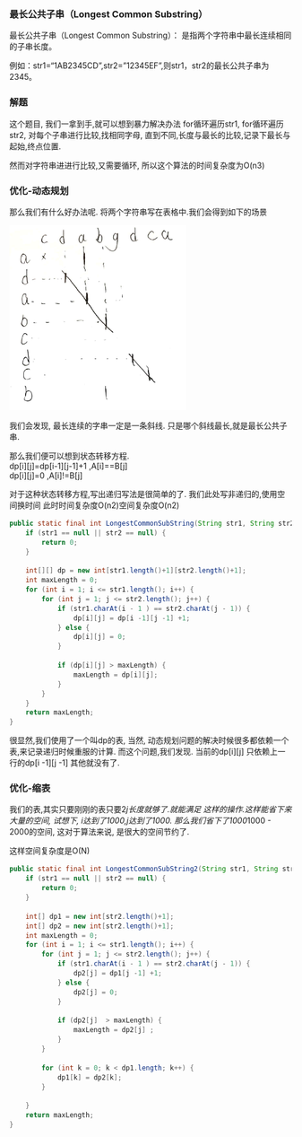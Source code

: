 ### 最长公共子串（Longest Common Substring）

最长公共子串（Longest Common Substring）： 是指两个字符串中最长连续相同的子串长度。

例如：str1=“1AB2345CD”,str2=”12345EF”,则str1，str2的最长公共子串为2345。

### 解题
这个题目, 我们一拿到手,就可以想到暴力解决办法
for循环遍历str1, for循环遍历str2,
对每个子串进行比较,找相同字母, 直到不同,长度与最长的比较,记录下最长与起始,终点位置.

然而对字符串进进行比较,又需要循环, 所以这个算法的时间复杂度为O(n3)

### 优化-动态规划

那么我们有什么好办法呢. 将两个字符串写在表格中.我们会得到如下的场景

![](img/longest_common_string.png)

我们会发现, 最长连续的字串一定是一条斜线. 只是哪个斜线最长,就是最长公共子串.

那么我们便可以想到状态转移方程.<br>
dp[i][j]=dp[i-1][j-1]+1      ,A[i]==B[j]<br>
dp[i][j]=0                   ,A[i]!=B[j]


对于这种状态转移方程,写出递归写法是很简单的了. 我们此处写非递归的,使用空间换时间 此时时间复杂度O(n2)空间复杂度O(n2)

``` java
public static final int LongestCommonSubString(String str1, String str2) {
    if (str1 == null || str2 == null) {
        return 0;
    }

    int[][] dp = new int[str1.length()+1][str2.length()+1];
    int maxLength = 0;
    for (int i = 1; i <= str1.length(); i++) {
        for (int j = 1; j <= str2.length(); j++) {
            if (str1.charAt(i - 1 ) == str2.charAt(j - 1)) {
                dp[i][j] = dp[i -1][j -1] +1;
            } else {
                dp[i][j] = 0;
            }

            if (dp[i][j] > maxLength) {
                maxLength = dp[i][j];
            }
        }
    }
    return maxLength;
}
```

很显然,我们使用了一个叫dp的表, 当然, 动态规划问题的解决时候很多都依赖一个表,来记录递归时候重服的计算. 而这个问题,我们发现. 当前的dp[i][j] 只依赖上一行的dp[i -1][j -1] 其他就没有了.

### 优化-缩表
我们的表,其实只要刚刚的表只要2*j长度就够了.就能满足 这样的操作.这样能省下来大量的空间, 试想下, i达到了1000,j达到了1000.
那么我们省下了1000*1000 - 2000的空间, 这对于算法来说, 是很大的空间节约了.

这样空间复杂度是O(N)

``` java
public static final int LongestCommonSubString2(String str1, String str2) {
    if (str1 == null || str2 == null) {
        return 0;
    }

    int[] dp1 = new int[str2.length()+1];
    int[] dp2 = new int[str2.length()+1];
    int maxLength = 0;
    for (int i = 1; i <= str1.length(); i++) {
        for (int j = 1; j <= str2.length(); j++) {
            if (str1.charAt(i - 1 ) == str2.charAt(j - 1)) {
                dp2[j] = dp1[j -1] +1;
            } else {
                dp2[j] = 0;
            }

            if (dp2[j]  > maxLength) {
                maxLength = dp2[j] ;
            }
        }

        for (int k = 0; k < dp1.length; k++) {
            dp1[k] = dp2[k];
        }

    }
    return maxLength;
}

```
